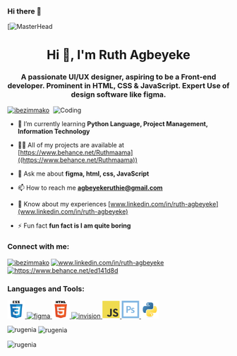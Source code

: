 ### Hi there 👋
[![MasterHead](https://cdn.sanity.io/images/599r6htc/localized/af419bc84e82edd0633601935c72120327ca17c1-2120x1000.gif?w=1060&h=500&q=75&fit=max&auto=format)
<h1 align="center">Hi 👋, I'm Ruth Agbeyeke</h1>
<h3 align="center">A passionate UI/UX designer, aspiring to be a Front-end developer. Prominent in HTML, CSS & JavaScript. Expert Use of design software like figma.</h3>

<img align="right" alt="Coding" width="400" src="https://i.pinimg.com/originals/58/02/c0/5802c05c2d32d6c115b59daceefdfb4d.gif">

<p align="left"> <a href="https://twitter.com/ibezimmako" target="blank"><img src="https://img.shields.io/twitter/follow/ibezimmako?logo=twitter&style=for-the-badge" alt="ibezimmako" /></a> </p>

- 🌱 I’m currently learning **Python Language, Project Management, Information Technology**

- 👨‍💻 All of my projects are available at [https://www.behance.net/Ruthmaama]((https://www.behance.net/Ruthmaama))

- 💬 Ask me about **figma, html, css, JavaScript**

- 📫 How to reach me **agbeyekeruthie@gmail.com**

- 📄 Know about my experiences [www.linkedin.com/in/ruth-agbeyeke](www.linkedin.com/in/ruth-agbeyeke)

- ⚡ Fun fact **fun fact is I am quite boring**

<h3 align="left">Connect with me:</h3>
<p align="left">
<a href="https://twitter.com/ibezimmako" target="blank"><img align="center" src="https://raw.githubusercontent.com/rahuldkjain/github-profile-readme-generator/master/src/images/icons/Social/twitter.svg" alt="ibezimmako" height="30" width="40" /></a>
<a href="https://linkedin.com/in/www.linkedin.com/in/ruth-agbeyeke" target="blank"><img align="center" src="https://raw.githubusercontent.com/rahuldkjain/github-profile-readme-generator/master/src/images/icons/Social/linked-in-alt.svg" alt="www.linkedin.com/in/ruth-agbeyeke" height="30" width="40" /></a>
<a href="[https://www.behance.net/https://www.behance.net/Ruthmaama](https://www.behance.net/Ruthmaama)" target="blank"><img align="center" src="https://raw.githubusercontent.com/rahuldkjain/github-profile-readme-generator/master/src/images/icons/Social/behance.svg" alt="https://www.behance.net/ed141d8d" height="30" width="40" /></a>
</p>

<h3 align="left">Languages and Tools:</h3>
<p align="left"> <a href="https://www.w3schools.com/css/" target="_blank" rel="noreferrer"> <img src="https://raw.githubusercontent.com/devicons/devicon/master/icons/css3/css3-original-wordmark.svg" alt="css3" width="40" height="40"/> </a> <a href="https://www.figma.com/" target="_blank" rel="noreferrer"> <img src="https://www.vectorlogo.zone/logos/figma/figma-icon.svg" alt="figma" width="40" height="40"/> </a> <a href="https://www.w3.org/html/" target="_blank" rel="noreferrer"> <img src="https://raw.githubusercontent.com/devicons/devicon/master/icons/html5/html5-original-wordmark.svg" alt="html5" width="40" height="40"/> </a> <a href="https://www.invisionapp.com/" target="_blank" rel="noreferrer"> <img src="https://www.vectorlogo.zone/logos/invisionapp/invisionapp-icon.svg" alt="invision" width="40" height="40"/> </a> <a href="https://developer.mozilla.org/en-US/docs/Web/JavaScript" target="_blank" rel="noreferrer"> <img src="https://raw.githubusercontent.com/devicons/devicon/master/icons/javascript/javascript-original.svg" alt="javascript" width="40" height="40"/> </a> <a href="https://www.photoshop.com/en" target="_blank" rel="noreferrer"> <img src="https://raw.githubusercontent.com/devicons/devicon/master/icons/photoshop/photoshop-line.svg" alt="photoshop" width="40" height="40"/> </a> <a href="https://www.python.org" target="_blank" rel="noreferrer"> <img src="https://raw.githubusercontent.com/devicons/devicon/master/icons/python/python-original.svg" alt="python" width="40" height="40"/> </a> </p>

<p><img align="left" src="https://github-readme-stats.vercel.app/api/top-langs?username=rugenia&show_icons=true&locale=en&layout=compact" alt="rugenia" /></p>

<p>&nbsp;<img align="center" src="https://github-readme-stats.vercel.app/api?username=rugenia&show_icons=true&locale=en" alt="rugenia" /></p>

<p><img align="center" src="https://github-readme-streak-stats.herokuapp.com/?user=rugenia&" alt="rugenia" /></p>

<!--
**Rugenia/Rugenia** is a ✨ _special_ ✨ repository because its `README.md` (this file) appears on your GitHub profile.

Here are some ideas to get you started:

- 🔭 I’m currently working on ...
- 🌱 I’m currently learning ...
- 👯 I’m looking to collaborate on ...
- 🤔 I’m looking for help with ...
- 💬 Ask me about ...
- 📫 How to reach me: ...
- 😄 Pronouns: ...
- ⚡ Fun fact: ...
-->
